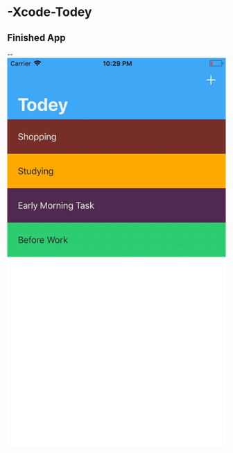 # -Xcode-Todey


## Finished App
--![Finished App](https://github.com/princebharti/Images/blob/master/todey.gif)

